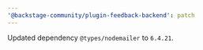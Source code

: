 ```yaml
---
'@backstage-community/plugin-feedback-backend': patch
---
```


Updated dependency `@types/nodemailer` to `6.4.21`.
